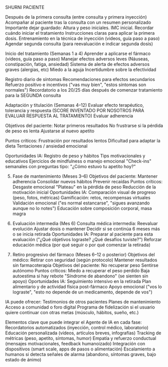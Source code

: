 SHURNI PACIENTE
 
Después de la primera consulta (entre consulta y primera inyección)
Acompañar al paciente tras la consulta con un resumen personalizado
Importante dejar guardado: Altura y peso iniciales. IMC inicial.
Recordar cuándo iniciar el tratamiento
Instrucciones claras para aplicar la primera dosis. Entrenamiento en la técnica de inyección (videos, guía paso a paso)
Agendar segunda consulta (para reevaluación e indicar segunda dosis)
 
Inicio del tratamiento (Semanas 1 a 4)
Aprender a aplicarse el fármaco (videos, guía paso a paso)
Manejar efectos adversos leves (Náuseas, constipación, fatiga, ansiedad)
Sistema de alerta de efectos adversos graves (alergias, etc)
Miedo a la aguja
Incertidumbre sobre la efectividad
 
Registro diario de síntomas
Recomendaciones para efectos secundarios
Refuerzo positivo e incentivos ("vas muy bien", "estos síntomas son normales")
Recordatorio a los 20/25 días después de comenzar tratamiento para la SEGUNDA consulta
 
Adaptación y titulación (Semanas 4–12)
Evaluar efecto terapéutico, tolerancia y respuesta (SCORE INVENTADO POR NOSOTROS PARA EVALUAR RESPUESTA AL TRATAMIENTO)
Evaluar adherencia
 
Objetivos del paciente:
Notar primeros resultados
No frustrarse si la pérdida de peso es lenta
Ajustarse al nuevo apetito
 
Puntos críticos:
Frustración por resultados lentos
Dificultad para adaptar la dieta
Tentaciones / ansiedad emocional
 
Oportunidades IA:
Registro de peso y hábitos
Tips motivacionales y educativos
Ejercicios de mindfulness o manejo emocional
"Check-ins" semanales con preguntas tipo: "¿Cómo estuvo tu apetito hoy?"
 
5. Fase de mantenimiento (Meses 3–6)
Objetivos del paciente:
Mantener adherencia
Consolidar nuevos hábitos
Prevenir recaídas
Puntos críticos:
Desgaste emocional
"Plateau" en la pérdida de peso
Reducción de la motivación inicial
Oportunidades IA:
Comparación visual de progreso (peso, fotos, métricas)
Gamificación: retos, recompensas virtuales
Validación emocional ("es normal estancarse", "sigues avanzando aunque no lo notes")
Educación sobre composición corporal, masa magra

6. Evaluación intermedia (Mes 6)
Consulta médica intermedia:
Reevaluar evolución
Ajustar dosis o mantener
Decidir si se continúa 6 meses más o se inicia retirada
Oportunidades IA:
Preparar al paciente para esta evaluación ("¿Qué objetivos lograste? ¿Qué desafíos tuviste?")
Reforzar educación médica (por qué seguir o por qué comenzar la retirada)

7. Retiro progresivo del fármaco (Meses 6–12 o posterior)
Objetivos del médico:
Retirar con seguridad (según protocolo)
Mantener resultados sin farmacoterapia
Objetivos del paciente:
No recuperar peso
Sentirse autónomo
Puntos críticos:
Miedo a recuperar el peso perdido
Baja autoestima si hay rebote
"Síndrome de abandono" (se sienten sin apoyo)
Oportunidades IA:
Seguimiento intensivo en la retirada
Plan alimentario y de actividad física post-fármaco
Apoyo emocional ("vos lo lograste", "esto no depende de un medicamento, depende de vos")
 
 
 
IA puede ofrecer:
Testimonios de otros pacientes
Planes de mantenimiento
Acceso a comunidad o foro digital
Programa de fidelización si el usuario quiere continuar con otras metas (músculo, hábitos, sueño, etc.)

Elementos clave que puede integrar el Agente de IA en cada fase:
Recordatorios automatizados (inyección, control médico, laboratorio)
Educación personalizada (vídeos, artículos breves, infografías)
Tracking de métricas (peso, apetito, síntomas, humor)
Empatía y refuerzo conductual (mensajes motivacionales, feedback humanoizado)
Integración con dispositivos (smart scale, apps de pasos o alimentación)
Escalamiento a humanos si detecta señales de alarma (abandono, síntomas graves, bajo estado de ánimo)


